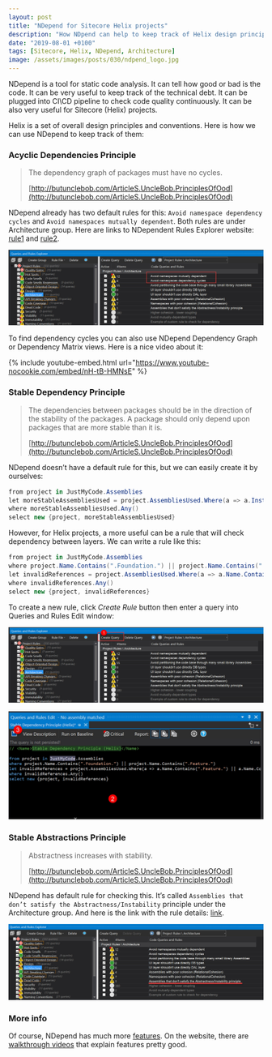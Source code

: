 ```yaml
---
layout: post
title: "NDepend for Sitecore Helix projects"
description: "How NDpend can help to keep track of Helix design principles."
date: "2019-08-01 +0100"
tags: [Sitecore, Helix, NDepend, Architecture]
image: /assets/images/posts/030/ndpend_logo.jpg
---
```

NDepend is a tool for static code analysis. It can tell how good or bad is the code. It can be very useful to keep track of the technical debt. It can be plugged into CI\CD pipeline to check code quality continuously. It can be also very useful for Sitecore (Helix) projects.

Helix is a set of overall design principles and conventions. Here is how we can use NDepend to keep track of them:

### Acyclic Dependencies Principle

> The dependency graph of packages must have no cycles.
>
> [http://butunclebob.com/ArticleS.UncleBob.PrinciplesOfOod](http://butunclebob.com/ArticleS.UncleBob.PrinciplesOfOod)

NDepend already has two default rules for this: `Avoid namespace dependency cycles` and `Avoid namespaces mutually dependent`. Both rules are under Architecture group. Here are links to NDependent Rules Explorer website: [rule1](https://www.ndepend.com/default-rules/NDepend-Rules-Explorer.html?ruleid=ND1400#!) and [rule2](https://www.ndepend.com/default-rules/NDepend-Rules-Explorer.html?ruleid=ND1401#!).

![NDepend ADP rules](/assets/images/posts/030/ndepend_adp_rules.jpg)

To find dependency cycles you can also use NDepend Dependency Graph or Dependency Matrix views. Here is a nice video about it:

{% include youtube-embed.html url="https://www.youtube-nocookie.com/embed/nH-tB-HMNsE" %}

### Stable Dependency Principle

> The dependencies between packages should be in the direction of the stability of the packages. A package should only depend upon packages that are more stable than it is.
>
> [http://butunclebob.com/ArticleS.UncleBob.PrinciplesOfOod](http://butunclebob.com/ArticleS.UncleBob.PrinciplesOfOod)

NDepend doesn’t have a default rule for this, but we can easily create it by ourselves:

``` cs
from project in JustMyCode.Assemblies
let moreStableAssembliesUsed = project.AssembliesUsed.Where(a => a.Instability > project.Instability)
where moreStableAssembliesUsed.Any()
select new {project, moreStableAssembliesUsed}
```

However, for Helix projects, a more useful can be a rule that will check dependency between layers. We can write a rule like this:

``` cs
from project in JustMyCode.Assemblies
where project.Name.Contains(".Foundation.") || project.Name.Contains(".Feature.")
let invalidReferences = project.AssembliesUsed.Where(a => a.Name.Contains(".Feature.") || a.Name.Contains(".Project."))
where invalidReferences.Any()
select new {project, invalidReferences}
```

To create a new rule, click *Create Rule* button then enter a query into Queries and Rules Edit window:

![NDepend create a rule](/assets/images/posts/030/ndepend_create_a_rule.jpg)

![NDepend QR edit](/assets/images/posts/030/ndepend_qr_edit.jpg)

### Stable Abstractions Principle

> Abstractness increases with stability.
>
> [http://butunclebob.com/ArticleS.UncleBob.PrinciplesOfOod](http://butunclebob.com/ArticleS.UncleBob.PrinciplesOfOod)

NDepend has default rule for checking this. It’s called `Assemblies that don’t satisfy the Abstractness/Instability` principle under the Architecture group. And here is the link with the rule details: [link](https://www.ndepend.com/default-rules/NDepend-Rules-Explorer.html?ruleid=ND1407#!).

![NDepend SAP rule](/assets/images/posts/030/ndpend_sap_rule.jpg)

### More info

Of course, NDepend has much more [features](https://www.ndepend.com/features/). On the website, there are [walkthrough videos](https://www.ndepend.com/docs/videos) that explain features pretty good.